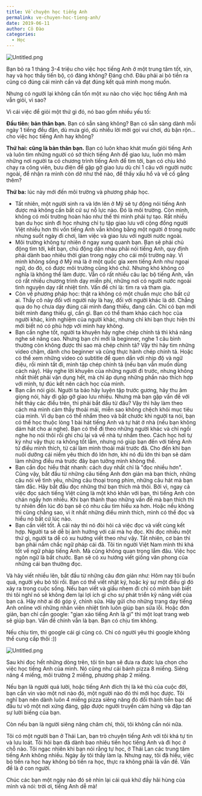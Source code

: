 ```yaml
---
title: Về chuyện học tiếng Anh
permalink: ve-chuyen-hoc-tieng-anh/
date: 2019-06-11
author: Cô Đào
categories:
  - Học
---
```


![Untitled.png](/images/69fe2b4f-f431-4d04-925c-160c5e9a426a/Untitled.png)


Bạn bỏ ra 1 tháng 3-4 triệu cho việc học tiếng Anh ở một trung tâm tốt, xịn, hay và học thấy tiến bộ, có đáng không? Đáng chớ. Đâu phải ai bỏ tiền ra cũng có đúng cái mình cần và đạt đúng kết quả mình mong muốn.


Nhưng có người lại không cần tốn một xu nào cho việc học tiếng Anh mà vẫn giỏi, vì sao?


Vì cái việc để giỏi một thứ gì đó, nó bao gồm nhiều yếu tố:


**Đầu tiên:** **bản thân bạn.** Bạn có sẵn sàng không? Bạn có sẵn sàng dành mỗi ngày 1 tiếng đều đặn, dù mưa gió, dù nhiều lời mời gọi vui chơi, dù bận rộn... cho việc học tiếng Anh hay không?


**Thứ hai:** **cũng là bản thân bạn.** Bạn có luôn khao khát muốn giỏi tiếng Anh và luôn tìm những người có sở thích tiếng Anh để giao lưu, luôn mò mẫm những nơi người ta có chương trình tiếng Anh để tìm tới, bạn có chịu khó chạy ra công viên, bưu điện để gặp gỡ giao lưu dù chỉ 1 câu với người nước ngoài, để nhận ra mình còn dở như thế nào, để thấy xấu hổ và về cố gắng thêm?


**Thứ ba:** lúc này mới đến môi trường và phương pháp học.

- Tất nhiên, một người sinh ra và lớn lên ở Mỹ sẽ tự động nói tiếng Anh được mà không cần bất cứ sự nỗ lực nào. Đó là môi trường. Còn mình, không có môi trường hoàn hảo như thế thì mình phải tự tạo. Rất nhiều bạn du học sinh đi học nhưng chỉ tụ tập giao lưu với cộng đồng người Việt nhiều hơn thì vốn tiếng Anh vẫn không bằng một người ở trong nước nhưng suốt ngày đi chơi, làm việc và giao lưu với người nước ngoài.
- Môi trường không tự nhiên ở ngay xung quanh bạn. Bạn sẽ phải chủ động tìm tới, kết bạn, chủ động dặn nhau phải nói tiếng Anh, quy định phải dành bao nhiêu thời gian trong ngày cho cái môi trường này. Vì mình không sống ở Mỹ mà là ở một quốc gia xem tiếng Anh như ngoại ngữ, do đó, có được môi trường cũng khó chứ. Nhưng khó không có nghĩa là không thể làm được. Vẫn có rất nhiều câu lạc bộ tiếng Anh, vẫn có rất nhiều chương trình dạy miễn phí, những nơi có người nước ngoài tình nguyện dạy rất nhiệt tình. Vấn đề chỉ là: tìm ra và tham gia.
- Còn về phương pháp học: thật ra không có một chuẩn mực cho bất cứ ai. Thầy cô này đối với người này là hay, đối với người khác là dở. Chẳng qua do họ chưa dạy đúng cái mình đang thiếu, đang cần. Chỉ có bạn mới biết mình đang thiếu gì, cần gì. Bạn có thể tham khảo cách học của người khác, kinh nghiệm của người khác, nhưng chỉ khi bạn thực hiện thì mới biết nó có phù hợp với mình hay không.
- Bạn cần nghe tốt, người ta khuyên hãy nghe chép chính tả thì khả năng nghe sẽ nâng cao. Nhưng bạn chỉ mới là beginner, nghe 1 câu bình thường còn không được thì sao mà chép chính tả? Vậy thì hãy tìm những video chậm, dành cho beginner và cũng thực hành chép chính tả. Hoặc có thể xem những video có subtitle để quen dần với nhịp độ và ngữ điệu, rồi mình tắt đi, mình tập chép chính tả (nếu bạn vẫn muốn dùng cách này). Hãy nghe lời khuyên của những người đi trước, nhưng không nhất thiết phải vận dụng hết, mà chỉ áp dụng những phần nào thích hợp với mình, tự đúc kết nên cách học của mình.
- Bạn cần nói giỏi. Người ta bảo hãy luyện tập trước gương, hãy thu âm giọng nói, hãy đi gặp gỡ giao lưu nhiều. Nhưng mà bạn gặp vấn đề với hết thảy các điều trên, thì phải bắt đầu từ đâu? Vậy thì hãy làm theo cách mà mình cảm thấy thoải mái, miễn sao không chệch khỏi mục tiêu của mình. Ví dụ bạn có thể nhẩm theo và bắt chước khi người ta nói, bạn có thể học thuộc lòng 1 bài hát tiếng Anh và tự hát ở nhà (nếu bạn không dám hát cho ai nghe). Bạn có thể đi theo những người khác và chỉ ngồi nghe họ nói thôi rồi ghi chú lại và về nhà tự nhẩm theo. Cách học hơi tự kỷ như vậy thực ra không tốt lắm, nhưng nó giúp bạn đến với tiếng Anh từ điều mình thích, từ cái làm mình thoải mái trước đã. Cho đến khi bạn nuôi dưỡng cái niềm yêu thích đó lớn hơn, khi nó đủ lớn thì bạn sẽ dám làm những điều mà trước đây bạn tưởng mình không thể.
- Bạn cần đọc hiểu thật nhanh: cách duy nhất chỉ là "đọc nhiều hơn". Cũng vậy, bắt đầu từ những câu tiếng Anh đơn giản mà bạn thích, những câu nói về tình yêu, những câu thoại trong phim, những câu hát mà bạn tâm đắc. Hãy bắt đầu đọc những thứ bạn thích mà thôi. Bởi vì, ngay cả việc đọc sách tiếng Việt cũng là một khó khăn với bạn, thì tiếng Anh còn chán ngấy hơn nhiều. Khi bạn thành thạo những vấn đề mà bạn thích thì tự nhiên đến lúc đó bạn sẽ có nhu cầu tìm hiểu xa hơn. Hoặc nếu không thì cũng chẳng sao, vì ít nhất những điều mình thích, mình có thể đọc và hiểu nó bất cứ lúc nào.
- Bạn cần viết tốt. À cái này thì nó đòi hỏi cả việc đọc và viết cùng kết hợp. Người ta sẽ dễ bị ảnh hưởng với cái mà họ đọc. Khi đọc nhiều một thứ gì, người ta dễ có xu hướng viết theo như vậy. Tất nhiên, cơ bản thì bạn phải nắm chắc ngữ pháp cái đã. Tôi tin người Việt Nam mình thì khá tốt về ngữ pháp tiếng Anh. Mà cũng không quan trọng lắm đâu. Việc học ngôn ngữ là bắt chước. Bạn sẽ có xu hướng viết giống văn phong của những cái bạn thường đọc.

Và hãy viết nhiều lên, bắt đầu từ những câu đơn giản như: Hôm nay tôi buồn quá, người yêu bỏ tôi rồi. Bạn có thể viết nhật ký, hoặc ký sự một điều gì đó xảy ra trong cuộc sống. Nếu bạn viết và giấu nhẹm đi chỉ có mình bạn biết thì tôi nghĩ nó sẽ không đem lại lợi ích gì cho sự phát triển kỹ năng viết của bạn cả. Hãy nhờ ai đó góp ý, chỉnh sửa. Hãy gửi cho những trang dạy tiếng Anh online với những nhân viên nhiệt tình luôn giúp bạn sửa lỗi. Hoặc đơn giản, bạn chỉ cần google: "gian xảo tiếng Anh là gì" thì một loạt trang web sẽ giúp bạn. Vấn đề chính vẫn là bạn. Bạn có chịu tìm không.


Nếu chịu tìm, thì google cái gì cũng có. Chỉ có người yêu thì google không thể cung cấp thôi :))


![Untitled.png](/images/69fe2b4f-f431-4d04-925c-160c5e9a426a/Untitled_1.png)


Sau khi đọc hết những dòng trên, tôi tin bạn sẽ đưa ra được lựa chọn cho việc học tiếng Anh của mình. Nó cũng như cái bánh pizza 8 miếng. Siêng năng 4 miếng, môi trường 2 miếng, phương pháp 2 miếng.


Nếu bạn là người quá lười, hoặc tiếng Anh đích thị là kẻ thù của cuộc đời, bạn cần vin vào một nơi nào đó, một người nào đó thì mới học được. Tôi nghĩ bạn nên dành luôn 4 miếng pizza siêng năng đó đổi thành tiền bạc để đầu tư vô một nơi xứng đáng, gặp được người truyền cảm hứng và đập tan sự lười biếng của bạn.


Còn nếu bạn là người siêng năng chăm chỉ, thôi, tôi không cần nói nữa.


Tôi có một người bạn ở Thái Lan, bạn trò chuyện tiếng Anh với tôi khá tự tin và lưu loát. Tôi hỏi bạn đã dành bao nhiêu tiền học tiếng Anh và đi học ở chỗ nào. Tôi ngạc nhiên khi bạn nói rằng tự học, ở Thái Lan các trung tâm tiếng Anh không nhiều. Ngày ấy tôi thấy làm lạ. Nhưng nay, tôi đã hiểu, việc bỏ tiền ra học hay không bỏ tiền ra học, thực ra không phải là vấn đề. Vấn đề là ở con người.


Chúc các bạn một ngày nào đó sẽ nhìn lại cái quá khứ đầy hãi hùng của mình và nói: trời ơi, tiếng Anh dễ mà!


